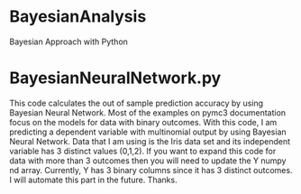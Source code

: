 # BayesianAnalysis
Bayesian Approach with Python

# BayesianNeuralNetwork.py
This code calculates the out of sample prediction accuracy by using Bayesian Neural Network. 
Most of the examples on pymc3 documentation focus on the models for data with binary outcomes. 
With this code, I am predicting a dependent variable with multinomial output by using Bayesian Neural Network. 
Data that I am using is the Iris data set and its independent variable has 3 distinct values (0,1,2). 
If you want to expand this code for data with more than 3 outcomes then you will need to update the Y numpy nd array. 
Currently, Y has 3 binary columns since it has 3 distinct outcomes. I will automate this part in the future. 
Thanks. 

